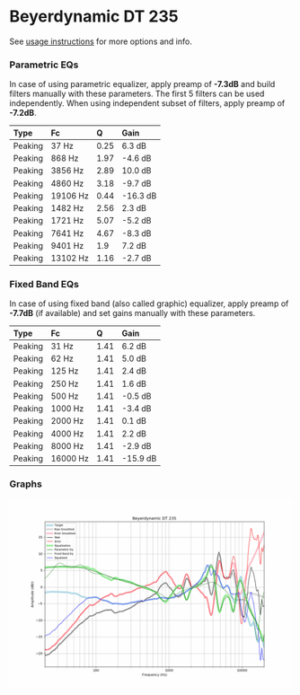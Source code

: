 # Beyerdynamic DT 235
See [usage instructions](https://github.com/jaakkopasanen/AutoEq#usage) for more options and info.

### Parametric EQs
In case of using parametric equalizer, apply preamp of **-7.3dB** and build filters manually
with these parameters. The first 5 filters can be used independently.
When using independent subset of filters, apply preamp of **-7.2dB**.

| Type    | Fc       |    Q | Gain     |
|:--------|:---------|:-----|:---------|
| Peaking | 37 Hz    | 0.25 | 6.3 dB   |
| Peaking | 868 Hz   | 1.97 | -4.6 dB  |
| Peaking | 3856 Hz  | 2.89 | 10.0 dB  |
| Peaking | 4860 Hz  | 3.18 | -9.7 dB  |
| Peaking | 19106 Hz | 0.44 | -16.3 dB |
| Peaking | 1482 Hz  | 2.56 | 2.3 dB   |
| Peaking | 1721 Hz  | 5.07 | -5.2 dB  |
| Peaking | 7641 Hz  | 4.67 | -8.3 dB  |
| Peaking | 9401 Hz  | 1.9  | 7.2 dB   |
| Peaking | 13102 Hz | 1.16 | -2.7 dB  |

### Fixed Band EQs
In case of using fixed band (also called graphic) equalizer, apply preamp of **-7.7dB**
(if available) and set gains manually with these parameters.

| Type    | Fc       |    Q | Gain     |
|:--------|:---------|:-----|:---------|
| Peaking | 31 Hz    | 1.41 | 6.2 dB   |
| Peaking | 62 Hz    | 1.41 | 5.0 dB   |
| Peaking | 125 Hz   | 1.41 | 2.4 dB   |
| Peaking | 250 Hz   | 1.41 | 1.6 dB   |
| Peaking | 500 Hz   | 1.41 | -0.5 dB  |
| Peaking | 1000 Hz  | 1.41 | -3.4 dB  |
| Peaking | 2000 Hz  | 1.41 | 0.1 dB   |
| Peaking | 4000 Hz  | 1.41 | 2.2 dB   |
| Peaking | 8000 Hz  | 1.41 | -2.9 dB  |
| Peaking | 16000 Hz | 1.41 | -15.9 dB |

### Graphs
![](./Beyerdynamic%20DT%20235.png)